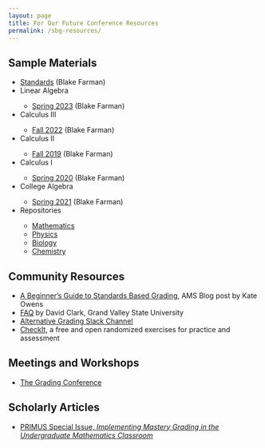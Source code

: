 ```yaml
---
layout: page
title: For Our Future Conference Resources
permalink: /sbg-resources/
---
```


<h2>Sample Materials</h2>
<ul>
  <li><a href="{% link _pages/standards.md %}">Standards</a> (Blake Farman)</li>
  <li>Linear Algebra</li>
  <ul>
    <li><a href="{% link /assets/syllabi/syllabus-2002-64042-S23.pdf %}">Spring 2023</a> (Blake Farman)</li>
  </ul>
  <li>Calculus III</li>
  <ul>
    <li><a href="{% link /assets/syllabi/syllabus-2032-44879.pdf %}">Fall 2022</a> (Blake Farman)</li>
  </ul>
    <li>Calculus II</li>
  <ul>
    <li><a href="{% link /assets/syllabi/syllabus-162-Section 01.pdf %}">Fall 2019</a> (Blake Farman)</li>
  </ul>
    <li>Calculus I</li>
  <ul>
    <li><a href="{% link /assets/syllabi/syllabus-161-01-2020.pdf %}">Spring 2020</a> (Blake Farman)</li>
  </ul>
    <li>College Algebra</li>
  <ul>
    <li><a href="{% link /assets/syllabi/syllabus-1011-62690.pdf %}">Spring 2021</a> (Blake Farman)</li>
  </ul>
  <li>Repositories</li>
  <ul>
    <li><a href="https://drive.google.com/drive/folders/1GNSqfOb0LZS6BeAuc1tqPDZWKkPk11KT">Mathematics</a></li>
    <li><a href="https://drive.google.com/drive/folders/1XPKGXG9Sl0fT90DIoyIwqMtbxp4Qynr9">Physics</a></li>
    <li><a href="https://drive.google.com/drive/folders/1L-akqa_1BLFQM0ukM_N_Kwr8562yB_gG">Biology</a></li>
    <li><a href="https://drive.google.com/drive/folders/1ebiUwMJmx8qv-c665WELK9yZ5lCUPPzk">Chemistry</a></li>
  </ul>
</ul>

<h2>Community Resources</h2>
<ul>
  <li><a href="https://blogs.ams.org/matheducation/2015/11/20/a-beginners-guide-to-standards-based-grading/">A Beginner’s Guide to Standards Based Grading</a>, AMS Blog post by Kate Owens</li>
  <li><a href="https://docs.google.com/document/d/1oWBOxRhU3kqizhJcbSYFc-33p_HyftA4FYh4zI6-ZUA/edit">FAQ</a> by David Clark, Grand Valley State University</li>
  <li><a href="https://alternativegrading.slack.com">Alternative Grading Slack Channel</a></li>
  <li><a href="https://checkit.clontz.org">CheckIt</a>, a free and open randomized exercises for practice and assessment</li>
</ul>

<h2>Meetings and Workshops</h2>
<ul>
    <li><a href="https://thegradingconference.com">The Grading Conference</a></li>
</ul>

<h2>Scholarly Articles</h2>
<ul>
  <li><a href="https://www.tandfonline.com/toc/upri20/30/8-10">PRIMUS Special Issue, <em>Implementing Mastery Grading in the Undergraduate Mathematics Classroom</em></a></li>
</ul>
